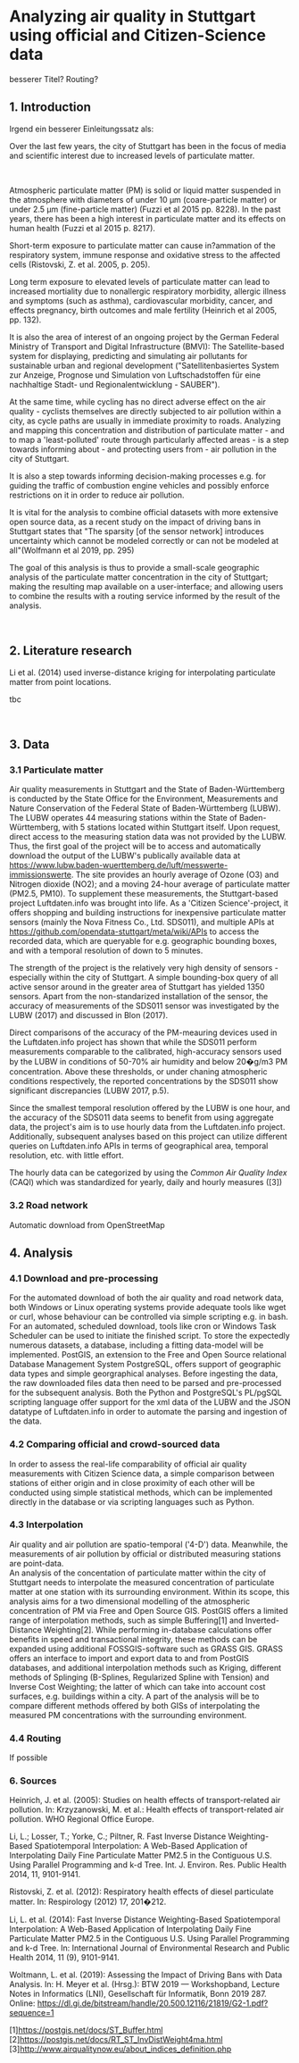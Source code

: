 # Analyzing air quality in Stuttgart using official and Citizen-Science data

besserer Titel? Routing?


## 1. Introduction

Irgend ein besserer Einleitungssatz als:

Over the last few years, the city of Stuttgart has been in the focus of media and scientific interest due to increased
levels of particulate matter.

&nbsp;

Atmospheric particulate matter (PM) is solid or liquid matter suspended in the atmosphere with diameters of under
10 µm (coare-particle matter) or under 2.5 µm (fine-particle matter) (Fuzzi et al 2015 pp. 8228).
In the past years, there has been a high interest in particulate matter and its effects on human health
(Fuzzi et al 2015 p. 8217).

Short-term exposure to particulate matter can cause in?ammation of the respiratory system,
immune response and oxidative stress to the affected cells (Ristovski, Z. et al. 2005, p. 205). 

Long term exposure to elevated levels of particulate matter can lead to increased mortiality due to 
nonallergic respiratory morbidity, allergic illness and symptoms (such as asthma), cardiovascular morbidity, cancer,
and effects pregnancy, birth outcomes and male fertility (Heinrich et al 2005, pp. 132).

It is also the area of interest of an ongoing project by the German Federal Ministry of Transport and Digital
Infrastructure (BMVI): The Satellite-based system for displaying, predicting and simulating air pollutants for
sustainable urban and regional development ("Satellitenbasiertes System zur Anzeige, Prognose und Simulation
von Luftschadstoffen für eine nachhaltige Stadt- und Regionalentwicklung - SAUBER").

At the same time, while cycling has no direct adverse effect on the air quality - cyclists themselves are directly
subjected to air pollution within a city, as cycle paths are usually in immediate proximity to roads.
Analyzing and mapping this concentration and distribution of particulate matter - and to map a 'least-polluted' route
through particularly affected areas - is a step towards informing about - and protecting users from - air pollution
in the city of Stuttgart. 

It is also a step towards informing decision-making processes e.g. for guiding the traffic of combustion engine vehicles
and possibly enforce restrictions on it in order to reduce air pollution.

It is vital for the analysis to combine official datasets with more extensive open source data, as a recent study on the
impact of driving bans in Stuttgart states that "The sparsity \[of the sensor network\] introduces uncertainty which
cannot be modeled correctly or can not be modeled at all"(Wolfmann et al 2019, pp. 295)

The goal of this analysis is thus  to provide a small-scale geographic analysis of the particulate matter concentration
in the city of Stuttgart; making the resulting map available on a user-interface; and allowing users to combine
the results with a routing service informed by the result of the analysis.

&nbsp;

## 2. Literature research
Li et al. (2014) used inverse-distance kriging for interpolating particulate matter from point locations. 

tbc

&nbsp;


## 3. Data 
### 3.1 Particulate matter

Air quality measurements in Stuttgart and the State of Baden-Württemberg is conducted by the State Office for
the Environment, Measurements and Nature Conservation of the Federal State of Baden-Württemberg (LUBW).
The LUBW operates 44 measuring stations within the State of Baden-Württemberg, with 5 stations
located within Stuttgart itself.
Upon request, direct access to the measuring station data was not provided by the LUBW.
Thus, the first goal of the project will be to access and automatically download the output of the LUBW's publically
available data at https://www.lubw.baden-wuerttemberg.de/luft/messwerte-immissionswerte.
The site provides an hourly average of Ozone (O3) and Nitrogen dioxide (NO2);
and a moving 24-hour average of particulate matter (PM2.5, PM10).
To supplement these measurements, the Stuttgart-based project Luftdaten.info was brought into life.
As a 'Citizen Science'-project, it offers shopping and building instructions for inexpensive particulate matter 
sensors (mainly the Nova Fitness Co., Ltd. SDS011), and multiple APIs at
https://github.com/opendata-stuttgart/meta/wiki/APIs to access the recorded data, which are queryable for
e.g. geographic bounding boxes, and with a temporal resolution of down to 5 minutes.

The strength of the project is the relatively very high density of sensors - especially within the city of Stuttgart.
A simple bounding-box query of all active sensor around in the greater area of Stuttgart has yielded 1350 sensors. 
Apart from the non-standarized installation of the sensor, the accuracy of measurements of the SDS011 sensor
was investigated by the LUBW (2017) and discussed in Blon (2017). 

Direct comparisons of the accuracy of the PM-meauring devices used in the Luftdaten.info project has shown that while
the SDS011 perform measurements comparable to the calibrated, high-accuracy sensors used by the LUBW in conditions
of 50-70% air humidity and below 20�g/m3 PM concentration.
Above these thresholds, or under chaning atmospheric conditions respectively, the reported concentrations
by the SDS011 show significant discrepancies (LUBW 2017, p.5).


Since the smallest temporal resolution offered by the LUBW is one hour, and the accuracy of the SDS011 data seems
to benefit from using aggregate data, the project's aim is to use hourly data from the Luftdaten.info project.
Additionally, subsequent analyses based on this project can utilize different queries on Luftdaten.info APIs in terms
of geographical area, temporal resolution, etc. with little effort. 

The hourly data can be categorized by using the _Common Air Quality Index_ (CAQI) which was standardized for yearly,
daily and hourly measures ([3])

### 3.2 Road network 

Automatic download from OpenStreetMap

## 4. Analysis 

### 4.1 Download and pre-processing
For the automated download of both the air quality and road network data, both Windows or Linux operating systems
provide adequate tools like wget or curl, whose behaviour can be controlled via simple scripting e.g. in bash.
For an automated, scheduled download, tools like cron or Windows Task Scheduler can be used to initiate
the finished script.
To store the expectedly numerous datasets, a database, including a fitting data-model will be implemented.
PostGIS, an extension to the Free and Open Source relational Database Management System PostgreSQL, offers support
of geographic data types and simple georgraphical analyses. 
Before ingesting the data, the raw downloaded files data then need to be parsed and pre-processed
for the subsequent analysis.
Both the Python and PostgreSQL's PL/pgSQL scripting language offer support for the xml data of the LUBW and
the JSON datatype of Luftdaten.info in order to automate the parsing and ingestion of the data.

### 4.2 Comparing official and crowd-sourced data
In order to assess the real-life comparability of official air quality measurements with Citizen Science data,
a simple comparison between stations of either origin and in close proximity of each other will be conducted using
simple statistical methods, which can be implemented directly in the database or via scripting languages such as Python.
 
### 4.3 Interpolation
Air quality and air pollution are spatio-temporal  ('4-D') data. Meanwhile, the measurements of air pollution by
official or distributed measuring stations are point-data.  
An analysis of the concentation of particulate matter within the city of Stuttgart needs to interpolate the measured
concentration of particulate matter at one station with its surrounding environment.
Within its scope, this analysis aims for a two dimensional modelling of the atmospheric concentration of PM via Free
and Open Source GIS. 
PostGIS offers a limited range of interpolation methods, such as simple Buffering[1] and Inverted-Distance Weighting[2].
While performing in-database calculations offer benefits in speed and transactional integrity, these methods can be
expanded using additional FOSSGIS-software such as GRASS GIS.
GRASS offers an interface to import and export data to and from PostGIS databases, and additional interpolation
methods such as Kriging, different methods of Splinging (B-Splines, Regularized Spline with Tension) and
Inverse Cost Weighting; the latter of which can take into account cost surfaces, e.g. buildings within a city. 
A part of the analysis will be to compare different methods offered by both GISs of interpolating the measured
PM concentrations with the surrounding environment. 

### 4.4 Routing 
If possible

### 6. Sources 
Heinrich, J. et al. (2005): Studies on health effects of transport-related air pollution. In: Krzyzanowski, M. et al.:
Health effects of transport-related air pollution. WHO Regional Office Europe.

Li, L.; Losser, T.; Yorke, C.; Piltner, R. Fast Inverse Distance Weighting-Based Spatiotemporal Interpolation:
A Web-Based Application of Interpolating Daily Fine Particulate Matter PM2.5 in the Contiguous U.S. Using Parallel
Programming and k-d Tree. Int. J. Environ. Res. Public Health 2014, 11, 9101-9141.

Ristovski, Z. et al. (2012): Respiratory health effects of diesel particulate matter. In: Respirology (2012) 17, 201�212.

Li, L. et al. (2014): Fast Inverse Distance Weighting-Based Spatiotemporal Interpolation: A Web-Based Application of
Interpolating Daily Fine Particulate Matter PM2.5 in the Contiguous U.S. Using Parallel Programming and k-d Tree.
In: International Journal of Environmental Research and Public Health  2014, 11 (9), 9101-9141.

Woltmann, L. et al. (2019): Assessing the Impact of Driving Bans with Data Analysis. In: H. Meyer et al. (Hrsg.):
BTW 2019 — Workshopband, Lecture Notes in Informatics (LNI), Gesellschaft für Informatik, Bonn 2019  287.
Online: https://dl.gi.de/bitstream/handle/20.500.12116/21819/G2-1.pdf?sequence=1

[1]https://postgis.net/docs/ST_Buffer.html
[2]https://postgis.net/docs/RT_ST_InvDistWeight4ma.html
[3]http://www.airqualitynow.eu/about_indices_definition.php
